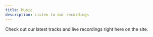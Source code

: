 ```yaml
---
title: Music
description: Listen to our recordings
---
```


Check out our latest tracks and live recordings right here on the site.
